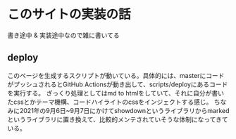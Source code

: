 # このサイトの実装の話
書き途中 & 実装途中なので雑に書いてる

## deploy
このページを生成するスクリプトが動いている。具体的には、masterにコードがプッシュされるとGitHub Actionsが動き出して、scripts/deployにあるコードを実行する。
ざっくり処理としてはmd to htmlをしていて、それに自分が書いたcssとかテーマ機構、コードハイライトのcssをインジェクトする感じ。
ちなみに2021年の9月6日~9月7日にかけてshowdownというライブラリからmarkedというライブラリに置き換えて、比較的メンテされていそうな体制になってきている。